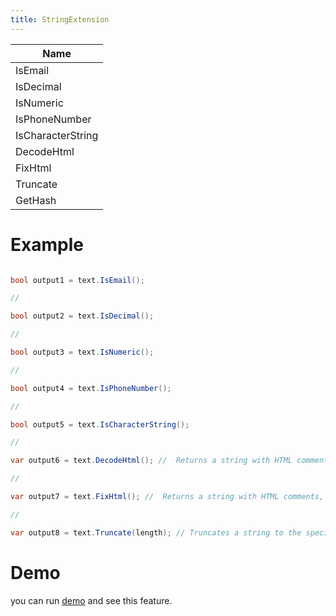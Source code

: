 ```yaml
---
title: StringExtension
---
```


|Name|
|-|
|IsEmail|
|IsDecimal|
|IsNumeric|
|IsPhoneNumber|
|IsCharacterString|
|DecodeHtml|
|FixHtml|
|Truncate|
|GetHash|

# Example

```cs

bool output1 = text.IsEmail();

//

bool output2 = text.IsDecimal();

//

bool output3 = text.IsNumeric();

//

bool output4 = text.IsPhoneNumber();

//

bool output5 = text.IsCharacterString();

//

var output6 = text.DecodeHtml(); //  Returns a string with HTML comments, scripts, styles, and tags removed.

//

var output7 = text.FixHtml(); //  Returns a string with HTML comments, scripts, and styles removed.

//

var output8 = text.Truncate(length); // Truncates a string to the specified length.

```

# Demo
you can run [demo](https://github.com/Ghost1372/DevWinUI) and see this feature.